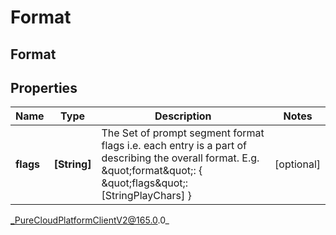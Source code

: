 # Format

## Format

## Properties

|Name | Type | Description | Notes|
|------------ | ------------- | ------------- | -------------|
| **flags** | **[String]** | The Set of prompt segment format flags i.e. each entry is a part of describing the overall format. E.g. \&quot;format\&quot;: { \&quot;flags\&quot;: [StringPlayChars] } | [optional] |



_PureCloudPlatformClientV2@165.0.0_
